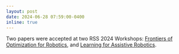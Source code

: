 ```yaml
---
layout: post
date: 2024-06-28 07:59:00-0400
inline: true
---
```


Two papers were accepted at two RSS 2024 Workshops: [Frontiers of Optimization for Robotics](https://sites.google.com/robotics.utias.utoronto.ca/frontiers-optimization-rss24/home), and [Learning for Assistive Robotics](https://sites.google.com/view/rss2024-assistive-robotics/home-page).
